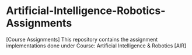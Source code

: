 # Artificial-Intelligence-Robotics-Assignments
[Course Assignments] This repository contains the assignment implementations done under Course: Artificial Intelligence &amp; Robotics [AIR]
